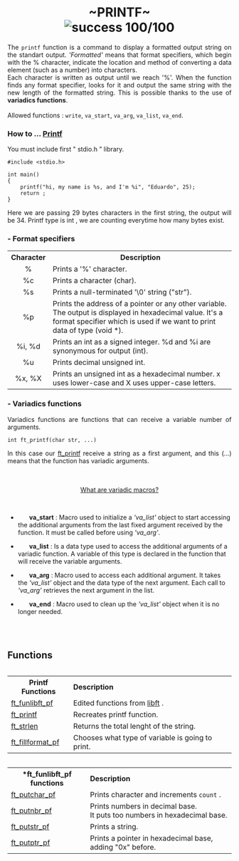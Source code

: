 <h1 align="center"> ~PRINTF~ <br><img alt="success 100/100" src="https://img.shields.io/badge/100%2F100-green?style=plastic&logoColor=green&label=success"></h1>
<div align="justify">The <code>printf</code> function is a command to display a formatted output string on the standart output. <i>'Formatted'</i> means that format specifiers, which begin with the % character, indicate the location and method of converting a data element (such as a number) into characters.<br>
Each character is written as output until we reach '%'. When the function finds any format specifier, looks for it and output the same string with the new length of the formatted string. This is possible thanks to the use of <b>variadics functions</b>.<br><br>
<div align="left">Allowed functions : <code>write</code>, <code>va_start</code>, <code>va_arg</code>, <code>va_list</code>, <code>va_end</code></code>.</div>

### How to ... [Printf](/ft_printf)

<div align="justify">You must include first " stdio.h " library.</div>

	#include <stdio.h>

	int main()
	{
		printf("hi, my name is %s, and I'm %i", "Eduardo", 25);
		return ;
	}
<div align="justify">Here we are passing 29 bytes characters in the first string, the output will be 34. Printf type is int , we are counting everytime how many bytes exist.</div>
<h3>- Format specifiers</h3>
<table align="center">
	<tr>
		<th>Character</th>
		<th align="center">Description</th>
	</tr>
	<tr>
		<td align="center">%</td>
		<td>Prints a '%' character.</td>
	</tr>
		<tr>
		<td align="center">%c</td>
		<td>Prints a character (char).</td>
	</tr>
		<tr>
		<td align="center">%s</td>
		<td>Prints a null-terminated '\0' string ("str").</td>
	</tr>
		<tr>
		<td align="center">%p</td>
		<td>Prints the address of a pointer or any other variable. The output is displayed in hexadecimal value. It's a format specifier which is used if we want to print data of type (void *).</td>
	</tr>
		<tr>
		<td align="center">%i, %d</td>
		<td>Prints an int as a signed integer. %d and %i are synonymous for output (int).</td>
	</tr>
		<tr>
		<td align="center">%u</td>
		<td>Prints decimal unsigned int.</td>
	</tr>
		<tr>
		<td align="center">%x, %X</td>
		<td>Prints an unsigned int as a hexadecimal number. x uses lower-case and X uses upper-case letters.</td>
	</tr>
</table>

<h3>- Variadics functions</h3>
<div align="justify">Variadics functions are functions that can receive a variable number of arguments.</div>

	int	ft_printf(char str, ...)
<div align="justify">In this case our <a href="https://github.com/eduaserr/42cursus/blob/master/ft_printf/ft_printf.c"><u>ft_printf</u></a> receive a string as a first argument, and this (...) means that the function has variadic arguments.</div><br><br>
<p align="center"><a href="https://learn.microsoft.com/es-es/cpp/preprocessor/variadic-macros?view=msvc-170"> What are variadic macros?</a></p><br>
	<div align="left" style="text-indent: 25px;"><ul><li><b>va_start</b> : Macro used to initialize a <i>'va_list'</i> object to start accessing the additional arguments from the last fixed argument received by the function. It must be called before using <i>'va_arg'</i>.</ul></div>
	<div align="left" style="text-indent: 25px;"><ul><b><li>va_list</b> : Is a data type used to access the additional arguments of a variadic function. A variable of this type is declared in the function that will receive the variable arguments.</ul></div>
	<div align="left" style="text-indent: 25px;"><ul><b><li>va_arg</b> : Macro used to access each additional argument. It takes the <i>'va_list'</i> object and the data type of the next argument. Each call to <i>'va_arg'</i> retrieves the next argument in the list.</ul></div>
	<div align="left" style="text-indent: 25px;"><b><ul><li>va_end</b> : Macro used to clean up the <i>'va_list'</i> object when it is no longer needed.</ul></div>
<br>
<br>
<h2>Functions</h2>
<div style="font-size: 7px;">
	<table align="left">
		<th align="center">Printf Functions</th>
		<th align="left">Description</th>
			<tr align="left">
				<td><a href="https://github.com/eduaserr/42cursus/blob/master/ft_printf/ft_funlibft_pf.c">ft_funlibft_pf</a></td>
				<td>Edited functions from <a href="https://github.com/eduaserr/42cursus/tree/master/libft">libft</a> .</td>
			<tr>
				<td><a href="https://github.com/eduaserr/42cursus/blob/master/ft_printf/ft_printf.c">ft_printf</a></td>
				<td>Recreates printf function.</td>
			</tr>
			<tr>
				<td><a href="https://github.com/eduaserr/42cursus/blob/master/libft/ft_strlen.c">ft_strlen</a></td>
				<td>Returns the total lenght of the string.</td>
			<tr>
				<td><a href="https://github.com/eduaserr/42cursus/blob/master/ft_printf/ft_printf.c">ft_fillformat_pf</a></td>
				<td>Chooses what type of variable is going to print.</td>
			</tr>
			</tr>
			</tr>
	</table>
	<table align="right">
		<th align="center">*ft_funlibft_pf functions</th>
		<th align="left">Description</th>
			<tr align="left">
				<td><a href="https://github.com/eduaserr/42cursus/blob/master/ft_printf/ft_funlibft_pf.c">ft_putchar_pf</a></td>
				<td>Prints character and increments <code>count</code> .</td>
			<tr>
				<td><a href="https://github.com/eduaserr/42cursus/blob/master/ft_printf/ft_funlibft_pf.c">ft_putnbr_pf</a></td>
				<td>Prints numbers in decimal base.<br>It puts too numbers in hexadecimal base.</td>
			</tr>
			<tr>
				<td><a href="https://github.com/eduaserr/42cursus/blob/master/ft_printf/ft_funlibft_pf.c">ft_putstr_pf</a></td>
				<td>Prints a string.</td>
			<tr>
				<td><a href="https://github.com/eduaserr/42cursus/blob/master/ft_printf/ft_funlibft_pf.c">ft_putptr_pf</a></td>
				<td>Prints a pointer in hexadecimal base, adding "0x" before.</td>
			</tr>
			</tr>
			</tr>
	</table>
</div>